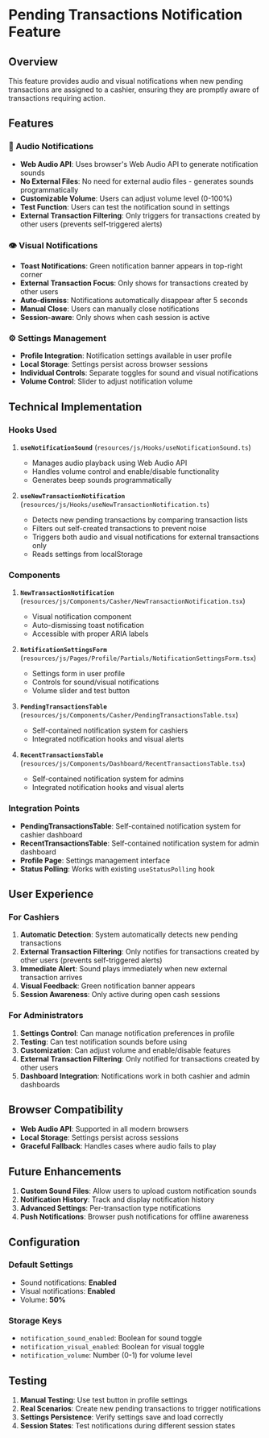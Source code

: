 # Pending Transactions Notification Feature

## Overview

This feature provides audio and visual notifications when new pending transactions are assigned to a cashier, ensuring they are promptly aware of transactions requiring action.

## Features

### 🎵 Audio Notifications

- **Web Audio API**: Uses browser's Web Audio API to generate notification sounds
- **No External Files**: No need for external audio files - generates sounds programmatically
- **Customizable Volume**: Users can adjust volume level (0-100%)
- **Test Function**: Users can test the notification sound in settings
- **External Transaction Filtering**: Only triggers for transactions created by other users (prevents self-triggered alerts)

### 👁️ Visual Notifications

- **Toast Notifications**: Green notification banner appears in top-right corner
- **External Transaction Focus**: Only shows for transactions created by other users
- **Auto-dismiss**: Notifications automatically disappear after 5 seconds
- **Manual Close**: Users can manually close notifications
- **Session-aware**: Only shows when cash session is active

### ⚙️ Settings Management

- **Profile Integration**: Notification settings available in user profile
- **Local Storage**: Settings persist across browser sessions
- **Individual Controls**: Separate toggles for sound and visual notifications
- **Volume Control**: Slider to adjust notification volume

## Technical Implementation

### Hooks Used

1. **`useNotificationSound`** (`resources/js/Hooks/useNotificationSound.ts`)
   - Manages audio playback using Web Audio API
   - Handles volume control and enable/disable functionality
   - Generates beep sounds programmatically

2. **`useNewTransactionNotification`** (`resources/js/Hooks/useNewTransactionNotification.ts`)
   - Detects new pending transactions by comparing transaction lists
   - Filters out self-created transactions to prevent noise
   - Triggers both audio and visual notifications for external transactions only
   - Reads settings from localStorage

### Components

1. **`NewTransactionNotification`** (`resources/js/Components/Casher/NewTransactionNotification.tsx`)
   - Visual notification component
   - Auto-dismissing toast notification
   - Accessible with proper ARIA labels

2. **`NotificationSettingsForm`** (`resources/js/Pages/Profile/Partials/NotificationSettingsForm.tsx`)
   - Settings form in user profile
   - Controls for sound/visual notifications
   - Volume slider and test button

3. **`PendingTransactionsTable`** (`resources/js/Components/Casher/PendingTransactionsTable.tsx`)
   - Self-contained notification system for cashiers
   - Integrated notification hooks and visual alerts

4. **`RecentTransactionsTable`** (`resources/js/Components/Dashboard/RecentTransactionsTable.tsx`)
   - Self-contained notification system for admins
   - Integrated notification hooks and visual alerts

### Integration Points

- **PendingTransactionsTable**: Self-contained notification system for cashier dashboard
- **RecentTransactionsTable**: Self-contained notification system for admin dashboard
- **Profile Page**: Settings management interface
- **Status Polling**: Works with existing `useStatusPolling` hook

## User Experience

### For Cashiers

1. **Automatic Detection**: System automatically detects new pending transactions
2. **External Transaction Filtering**: Only notifies for transactions created by other users (prevents self-triggered alerts)
3. **Immediate Alert**: Sound plays immediately when new external transaction arrives
4. **Visual Feedback**: Green notification banner appears
5. **Session Awareness**: Only active during open cash sessions

### For Administrators

1. **Settings Control**: Can manage notification preferences in profile
2. **Testing**: Can test notification sounds before using
3. **Customization**: Can adjust volume and enable/disable features
4. **External Transaction Filtering**: Only notified for transactions created by other users
5. **Dashboard Integration**: Notifications work in both cashier and admin dashboards

## Browser Compatibility

- **Web Audio API**: Supported in all modern browsers
- **Local Storage**: Settings persist across sessions
- **Graceful Fallback**: Handles cases where audio fails to play

## Future Enhancements

1. **Custom Sound Files**: Allow users to upload custom notification sounds
2. **Notification History**: Track and display notification history
3. **Advanced Settings**: Per-transaction type notifications
4. **Push Notifications**: Browser push notifications for offline awareness

## Configuration

### Default Settings

- Sound notifications: **Enabled**
- Visual notifications: **Enabled**
- Volume: **50%**

### Storage Keys

- `notification_sound_enabled`: Boolean for sound toggle
- `notification_visual_enabled`: Boolean for visual toggle
- `notification_volume`: Number (0-1) for volume level

## Testing

1. **Manual Testing**: Use test button in profile settings
2. **Real Scenarios**: Create new pending transactions to trigger notifications
3. **Settings Persistence**: Verify settings save and load correctly
4. **Session States**: Test notifications during different session states
